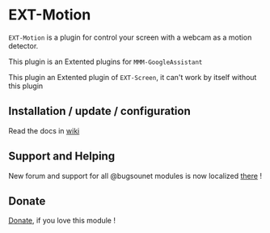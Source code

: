 # EXT-Motion

`EXT-Motion` is a plugin for control your screen with a webcam as a motion detector.

This plugin is an Extented plugins for `MMM-GoogleAssistant`

This plugin an Extented plugin of `EXT-Screen`, it can't work by itself without this plugin

## Installation / update / configuration

Read the docs in [wiki](https://wiki.bugsounet.fr/EXT-Motion)

## Support and Helping
New forum and support for all @bugsounet modules is now localized [there](https://forum.bugsounet.fr) !
 
## Donate
 [Donate](https://www.paypal.com/cgi-bin/webscr?cmd=_s-xclick&hosted_button_id=TTHRH94Y4KL36&source=url), if you love this module !
